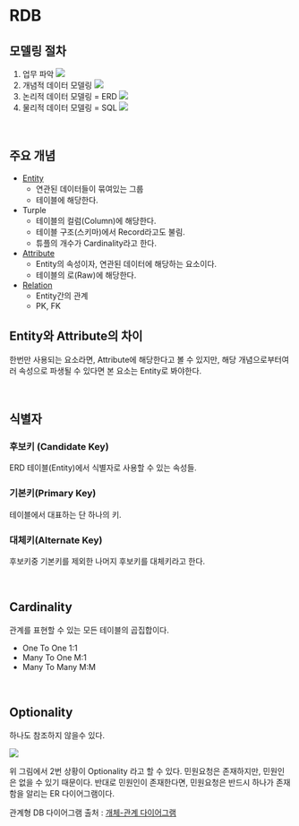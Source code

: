 # RDB

## 모델링 절차

1. 업무 파악
   ![](https://user-images.githubusercontent.com/33862991/95164792-a447b480-07e5-11eb-94f8-db937c51f5bc.PNG)
2. 개념적 데이터 모델링
   ![](https://user-images.githubusercontent.com/33862991/95164805-a873d200-07e5-11eb-82d8-1b7c65c862c4.PNG)
3. 논리적 데이터 모델링 = ERD
   ![](https://user-images.githubusercontent.com/33862991/95164809-a9a4ff00-07e5-11eb-8ff3-4dd221e06496.PNG)
4. 물리적 데이터 모델링 = SQL
   ![](https://user-images.githubusercontent.com/33862991/95164811-aa3d9580-07e5-11eb-8692-0e565b8a1614.PNG)

<br>

## 주요 개념

- [Entity](#entity)
   - 연관된 데이터들이 묶여있는 그룹
   - 테이블에 해당한다.
- Turple
   - 테이블의 컬럼(Column)에 해당한다.
   - 테이블 구조(스키마)에서 Record라고도 불림.
   - 튜플의 개수가 Cardinality라고 한다.
- [Attribute](#attribute)
   - Entity의 속성이자, 연관된 데이터에 해당하는 요소이다.
   - 테이블의 로(Raw)에 해당한다.
- [Relation](#relation)
   - Entity간의 관계
   - PK, FK



## Entity와 Attribute의 차이

한번만 사용되는 요소라면, Attribute에 해당한다고 볼 수 있지만, 해당 개념으로부터여러 속성으로 파생될 수 있다면 본 요소는 Entity로 봐야한다.

<br>

## 식별자

### 후보키 (Candidate Key)

ERD 테이블(Entity)에서 식별자로 사용할 수 있는 속성들.

### 기본키(Primary Key)

테이블에서 대표하는 단 하나의 키.

### 대체키(Alternate Key)

후보키중 기본키를 제외한 나머지 후보키를 대체키라고 한다.

<br>

## Cardinality

관계를 표현할 수 있는 모든 테이블의 곱집합이다.

- One To One  1:1
- Many To One  M:1
- Many To Many  M:M

<br>

## Optionality

하나도 참조하지 않을수 있다.

![](http://www.gurubee.net/imgs/expert/modeling/5.3.3.jpg)

위 그림에서 2번 상황이 Optionality 라고 할 수 있다. 민원요청은 존재하지만, 민원인은 없을 수 있기 때문이다. 반대로 민원인이 존재한다면, 민원요청은 반드시 하나가 존재함을 알리는 ER 다이어그램이다.

관계형 DB 다이어그램
출처 : [개체-관계 다이어그램](https://m.blog.naver.com/PostView.nhn?blogId=alkydes&logNo=221063923603&proxyReferer=https:%2F%2Fwww.google.com%2F)